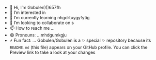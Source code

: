 - 👋 Hi, I’m Gobulen)))657fh
- 👀 I’m interested in 
- 🌱 I’m currently learning  nhgdrtuygyfytig
- 💞️ I’m looking to collaborate on s
- 📫 How to reach me ...
- 😄 Pronouns: ...mhdgumkgju
- ⚡ Fun fact: ...
Gobulen/Gobulen is a ✨ special ✨ repository because its `README.md` (this file) appears on your GitHub profile.
You can click the Preview link to take a look at your changes
